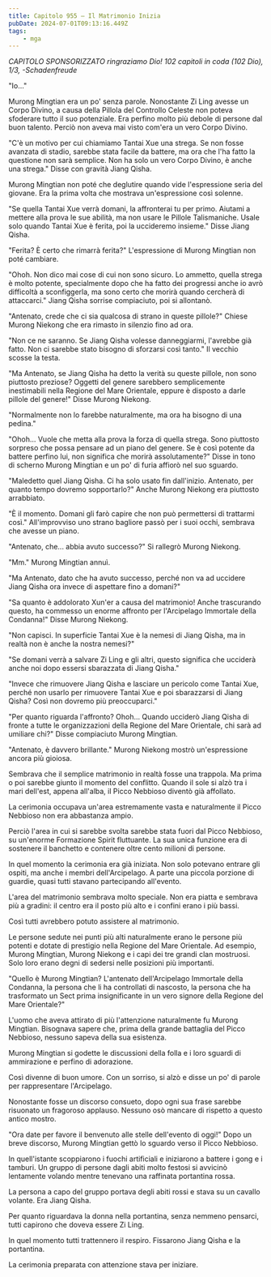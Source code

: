 ```yaml
---
title: Capitolo 955 – Il Matrimonio Inizia
pubDate: 2024-07-01T09:13:16.449Z
tags:
    - mga
---
```



<em>CAPITOLO SPONSORIZZATO ringraziamo Dio!
102 capitoli in coda (102 Dio), 1/3,
-Schadenfreude</em>


"Io..."


Murong Mingtian era un po' senza parole. Nonostante Zi Ling avesse un Corpo Divino, a causa della Pillola del Controllo Celeste non poteva sfoderare tutto il suo potenziale. Era perfino molto più debole di persone dal buon talento. Perciò non aveva mai visto com'era un vero Corpo Divino.


"C'è un motivo per cui chiamiamo Tantai Xue una strega. Se non fosse avanzata di stadio, sarebbe stata facile da battere, ma ora che l'ha fatto la questione non sarà semplice. Non ha solo un vero Corpo Divino, è anche una strega." Disse con gravità Jiang Qisha.


Murong Mingtian non poté che deglutire quando vide l'espressione seria del giovane. Era la prima volta che mostrava un'espressione così solenne.


"Se quella Tantai Xue verrà domani, la affronterai tu per primo. Aiutami a mettere alla prova le sue abilità, ma non usare le Pillole Talismaniche. Usale solo quando Tantai Xue è ferita, poi la uccideremo insieme." Disse Jiang Qisha.


"Ferita? È certo che rimarrà ferita?" L'espressione di Murong Mingtian non poté cambiare.


"Ohoh. Non dico mai cose di cui non sono sicuro. Lo ammetto, quella strega è molto potente, specialmente dopo che ha fatto dei progressi anche io avrò difficoltà a sconfiggerla, ma sono certo che morirà quando cercherà di attaccarci." Jiang Qisha sorrise compiaciuto, poi si allontanò.


"Antenato, crede che ci sia qualcosa di strano in queste pillole?" Chiese Murong Niekong che era rimasto in silenzio fino ad ora.


"Non ce ne saranno. Se Jiang Qisha volesse danneggiarmi, l'avrebbe già fatto. Non ci sarebbe stato bisogno di sforzarsi così tanto." Il vecchio scosse la testa.


"Ma Antenato, se Jiang Qisha ha detto la verità su queste pillole, non sono piuttosto preziose? Oggetti del genere sarebbero semplicemente inestimabili nella Regione del Mare Orientale, eppure è disposto a darle pillole del genere!" Disse Murong Niekong.


"Normalmente non lo farebbe naturalmente, ma ora ha bisogno di una pedina."


"Ohoh... Vuole che metta alla prova la forza di quella strega. Sono piuttosto sorpreso che possa pensare ad un piano del genere. Se è così potente da battere perfino lui, non significa che morirà assolutamente?" Disse in tono di scherno Murong Mingtian e un po' di furia affiorò nel suo sguardo.


"Maledetto quel Jiang Qisha. Ci ha solo usato fin dall'inizio. Antenato, per quanto tempo dovremo sopportarlo?" Anche Murong Niekong era piuttosto arrabbiato.


"È il momento. Domani gli farò capire che non può permettersi di trattarmi così." All'improvviso uno strano bagliore passò per i suoi occhi, sembrava che avesse un piano.


"Antenato, che... abbia avuto successo?" Si rallegrò Murong Niekong.


"Mm." Murong Mingtian annuì.


"Ma Antenato, dato che ha avuto successo, perché non va ad uccidere Jiang Qisha ora invece di aspettare fino a domani?"


"Sa quanto è addolorato Xun'er a causa del matrimonio! Anche trascurando questo, ha commesso un enorme affronto per l'Arcipelago Immortale della Condanna!" Disse Murong Niekong.


"Non capisci. In superficie Tantai Xue è la nemesi di Jiang Qisha, ma in realtà non è anche la nostra nemesi?"


"Se domani verrà a salvare Zi Ling e gli altri, questo significa che ucciderà anche noi dopo essersi sbarazzata di Jiang Qisha."


"Invece che rimuovere Jiang Qisha e lasciare un pericolo come Tantai Xue, perché non usarlo per rimuovere Tantai Xue e poi sbarazzarsi di Jiang Qisha? Così non dovremo più preoccuparci."


"Per quanto riguarda l'affronto? Ohoh... Quando ucciderò Jiang Qisha di fronte a tutte le organizzazioni della Regione del Mare Orientale, chi sarà ad umiliare chi?" Disse compiaciuto Murong Mingtian.


"Antenato, è davvero brillante." Murong Niekong mostrò un'espressione ancora più gioiosa.


Sembrava che il semplice matrimonio in realtà fosse una trappola. Ma prima o poi sarebbe giunto il momento del conflitto. Quando il sole si alzò tra i mari dell'est, appena all'alba, il Picco Nebbioso diventò già affollato.


La cerimonia occupava un'area estremamente vasta e naturalmente il Picco Nebbioso non era abbastanza ampio.


Perciò l'area in cui si sarebbe svolta sarebbe stata fuori dal Picco Nebbioso, su un'enorme Formazione Spirit fluttuante. La sua unica funzione era di sostenere il banchetto e contenere oltre cento milioni di persone.


In quel momento la cerimonia era già iniziata. Non solo potevano entrare gli ospiti, ma anche i membri dell'Arcipelago. A parte una piccola porzione di guardie, quasi tutti stavano partecipando all'evento.


L'area del matrimonio sembrava molto speciale. Non era piatta e sembrava più a gradini: il centro era il posto più alto e i confini erano i più bassi.


Così tutti avrebbero potuto assistere al matrimonio.


Le persone sedute nei punti più alti naturalmente erano le persone più potenti e dotate di prestigio nella Regione del Mare Orientale. Ad esempio, Murong Mingtian, Murong Niekong e i capi dei tre grandi clan mostruosi. Solo loro erano degni di sedersi nelle posizioni più importanti.


"Quello è Murong Mingtian? L'antenato dell'Arcipelago Immortale della Condanna, la persona che li ha controllati di nascosto, la persona che ha trasformato un Sect prima insignificante in un vero signore della Regione del Mare Orientale?"


L'uomo che aveva attirato di più l'attenzione naturalmente fu Murong Mingtian. Bisognava sapere che, prima della grande battaglia del Picco Nebbioso, nessuno sapeva della sua esistenza.


Murong Mingtian si godette le discussioni della folla e i loro sguardi di ammirazione e perfino di adorazione.


Così divenne di buon umore. Con un sorriso, si alzò e disse un po' di parole per rappresentare l'Arcipelago.


Nonostante fosse un discorso consueto, dopo ogni sua frase sarebbe risuonato un fragoroso applauso. Nessuno osò mancare di rispetto a questo antico mostro.


"Ora date per favore il benvenuto alle stelle dell'evento di oggi!" Dopo un breve discorso, Murong Mingtian gettò lo sguardo verso il Picco Nebbioso.


In quell'istante scoppiarono i fuochi artificiali e iniziarono a battere i gong e i tamburi. Un gruppo di persone dagli abiti molto festosi si avvicinò lentamente volando mentre tenevano una raffinata portantina rossa.


La persona a capo del gruppo portava degli abiti rossi e stava su un cavallo volante. Era Jiang Qisha.


Per quanto riguardava la donna nella portantina, senza nemmeno pensarci, tutti capirono che doveva essere Zi Ling.


In quel momento tutti trattennero il respiro. Fissarono Jiang Qisha e la portantina.


La cerimonia preparata con attenzione stava per iniziare.
                                


                                



